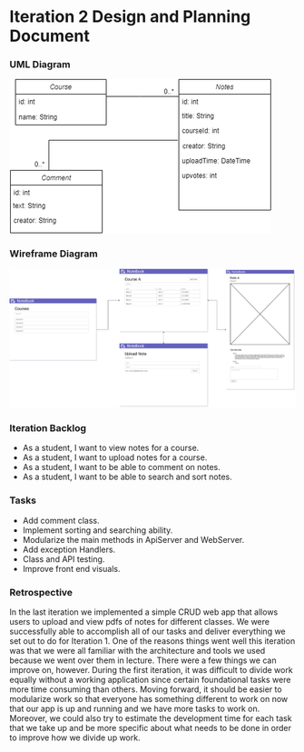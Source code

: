 # Iteration 2 Design and Planning Document

### UML Diagram
![uml](uml2.png)

### Wireframe Diagram

![wire](wire2.png)

### Iteration Backlog

* As a student, I want to view notes for a course.
* As a student, I want to upload notes for a course.
* As a student, I want to be able to comment on notes. 
* As a student, I want to be able to search and sort notes. 

### Tasks
* Add comment class.
* Implement sorting and searching ability.
* Modularize the main methods in ApiServer and WebServer.
* Add exception Handlers.
* Class and API testing.
* Improve front end visuals.

### Retrospective
In the last iteration we implemented a simple CRUD web app that allows users to upload and view pdfs of notes for different classes. We were successfully able to accomplish all of our tasks and deliver everything we set out to do for Iteration 1. One of the reasons things went well this iteration was that we were all familiar with the architecture and tools we used because we went over them in lecture. There were a few things we can improve on, however. During the first iteration, it was difficult to divide work equally without a working application since certain foundational tasks were more time consuming than others. Moving forward, it should be easier to modularize work so that everyone has something different to work on now that our app is up and running and we have more tasks to work on. Moreover, we could also try to estimate the development time for each task that we take up and be more specific about what needs to be done in order to improve how we divide up work.
